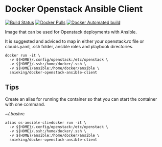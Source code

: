 # Docker Openstack Ansible Client
[![Build Status](https://travis-ci.org/snieking/docker-openstack-ansible-client.svg?branch=master)](https://travis-ci.org/snieking/docker-openstack-ansible-client)
[![Docker Pulls](https://img.shields.io/docker/pulls/mashape/kong.svg)](https://hub.docker.com/r/snieking/docker-openstack-ansible-client/builds/)
[![Docker Automated build](https://img.shields.io/docker/automated/snieking/docker-openstack-ansible-client.svg)](https://hub.docker.com/r/snieking/docker-openstack-ansible-client/builds/)

Image that can be used for Openstack deployments with Ansible.

It is suggested and adviced to map in either your openstack.rc file or clouds.yaml, .ssh folder, ansible roles and playbook directories.

```
docker run -it \
  -v ${HOME}/.config/openstack:/etc/openstack \
  -v ${HOME}/.ssh:/home/docker/.ssh \
  -v ${HOME}/ansible:/home/docker/ansible \
  snieking/docker-openstack-ansible-client
```

## Tips

Create an alias for running the container so that you can start the container with one command.

*~/.bashrc* 
```
alias os-ansible-cli=docker run -it \
  -v ${HOME}/.config/openstack:/etc/openstack \
  -v ${HOME}/.ssh:/home/docker/.ssh \
  -v ${HOME}/ansible:/home/docker/ansible \
  snieking/docker-openstack-ansible-client
```
